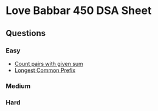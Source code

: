 # Love Babbar 450 DSA Sheet

## Questions

### Easy

- [Count pairs with given sum](https://github.com/subrat611/Placement-preparation/blob/master/DSA/Sheet/LoveBabber/countpairswithgivensum.md)
- [Longest Common Prefix](https://github.com/subrat611/Placement-preparation/blob/master/DSA/Sheet/LoveBabber/longestcommonprefix.md)

### Medium

### Hard
